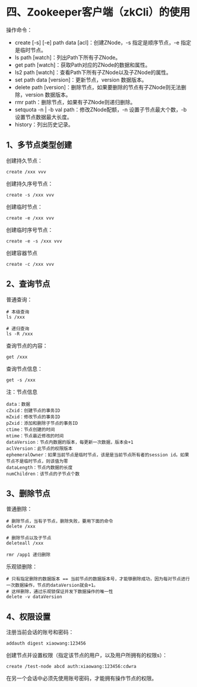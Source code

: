 # 四、Zookeeper客户端（zkCli）的使用

操作命令：
- create [-s] [-e] path data [acl]：创建ZNode，-s 指定是顺序节点，-e 指定是临时节点。
- ls path [watch]：列出Path下所有子ZNode。
- get path [watch]：获取Path对应的ZNode的数据和属性。
- ls2 path [watch]：查看Path下所有子ZNode以及子ZNode的属性。
- set path data [version]：更新节点，version 数据版本。
- delete path [version]：删除节点，如果要删除的节点有子ZNode则无法删除，version 数据版本。
- rmr path：删除节点，如果有子ZNode则递归删除。
- setquota -n | -b val path：修改ZNode配额，-n 设置子节点最大个数，-b 设置节点数据最大长度。
- history：列出历史记录。


## 1、多节点类型创建

创建持久节点：
```text
create /xxx vvv
```

创建持久序号节点：
```text
create -s /xxx vvv
```

创建临时节点：
```text
create -e /xxx vvv
```

创建临时序号节点：
```text
create -e -s /xxx vvv
```

创建容器节点
```text
create -c /xxx vvv
```

## 2、查询节点

普通查询：
```text
# 本级查询
ls /xxx

# 递归查询
ls -R /xxx
```

查询节点的内容：
```text
get /xxx
```

查询节点信息：
```text
get -s /xxx
```

注：节点信息
```text
data：数据
cZxid：创建节点的事务ID
mZxid：修改节点的事务ID
pZxid：添加和删除子节点的事务ID
ctime：节点创建的时间
mtime：节点最近修改的时间
dataVersion：节点内数据的版本，每更新一次数据，版本会+1
aclVersion：此节点的权限版本
ephemeralOwner：如果当前节点是临时节点，该是是当前节点所有者的session id。如果节点不是临时节点，则该值为零
dataLength：节点内数据的长度
numChildren：该节点的子节点个数
```

## 3、删除节点

普通删除：
```text
# 删除节点，当有子节点，删除失败，要用下面的命令
delete /xxx

# 删除节点以及子节点
deleteall /xxx

rmr /app1 递归删除
```

乐观锁删除：
```text
# 只有指定删除的数据版本 == 当前节点的数据版本号，才能够删除成功，因为每对节点进行一次数据操作，节点的dataVersion就会+1。
# 这样删除，通过乐观锁保证并发下数据操作的唯一性
delete -v dataVersion
```

## 4、权限设置
注册当前会话的账号和密码：
```text
addauth digest xiaowang:123456
```

创建节点并设置权限（指定该节点的用户，以及用户所拥有的权限s）：
```text
create /test-node abcd auth:xiaowang:123456:cdwra
```

在另一个会话中必须先使用账号密码，才能拥有操作节点的权限。
